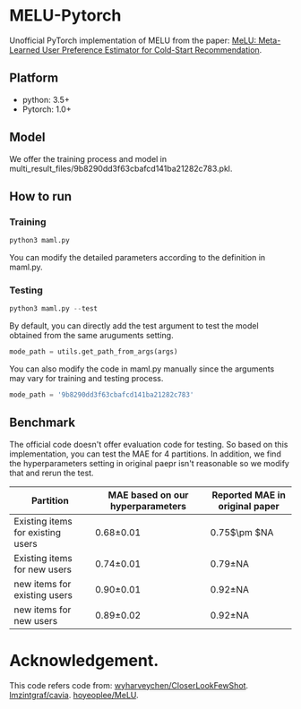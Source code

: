 # MELU-Pytorch
Unofficial PyTorch implementation of MELU from the paper:
[MeLU: Meta-Learned User Preference Estimator for Cold-Start Recommendation](https://arxiv.org/abs/1908.00413v1).


## Platform
- python: 3.5+
- Pytorch: 1.0+

## Model
We offer the training process and model in multi_result_files/9b8290dd3f63cbafcd141ba21282c783.pkl.

## How to run

### Training
```python
python3 maml.py
```
You can modify the detailed parameters according to the definition in maml.py.

### Testing
```python
python3 maml.py --test
```
By default, you can directly add the test argument to test the model obtained from the same aruguments setting.
```python
mode_path = utils.get_path_from_args(args)
```
You can also modify the code in maml.py manually since the arguments may vary for training and testing process.
```python
mode_path = '9b8290dd3f63cbafcd141ba21282c783'
```

## Benchmark
The official code doesn't offer evaluation code for testing. So based on this implementation, you can test the MAE for 4 partitions. In addition, we find the hyperparameters setting in original paepr isn't reasonable so we modify that and rerun the test.

| Partition                     |  MAE based on our hyperparameters   |Reported MAE in original paper|
|---------------------------|--------------------------|--------------------------|
| Existing items for existing users |0.68$\pm$0.01|0.75$\pm $NA|
| Existing items for new users       |0.74$\pm$0.01| 0.79$\pm$NA|
| new items for existing users       |0.90$\pm$0.01| 0.92$\pm$NA|
| new items for new users             |0.89$\pm$0.02| 0.92$\pm$NA|


# Acknowledgement.
This code refers code from:
[wyharveychen/CloserLookFewShot](https://github.com/wyharveychen/CloserLookFewShot).
[lmzintgraf/cavia](https://github.com/lmzintgraf/cavia).
[hoyeoplee/MeLU](https://github.com/hoyeoplee/MeLU).

